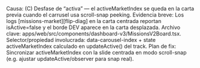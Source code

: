Causa: (C) Desfase de “activa” — el activeMarketIndex se queda en la carta previa cuando el carrusel usa scroll-snap peeking.
Evidencia breve: Los logs [missions-market][flip-diag] en la carta centrada reportan isActive=false y el borde DEV aparece en la carta desplazada.
Archivo clave: apps/web/src/components/dashboard-v3/MissionsV2Board.tsx.
Selector/propiedad involucrada: data-carousel-index + state activeMarketIndex calculado en updateActive() del track.
Plan de fix: Sincronizar activeMarketIndex con la slide centrada en modo scroll-snap (e.g. ajustar updateActive/observer para snap real).
